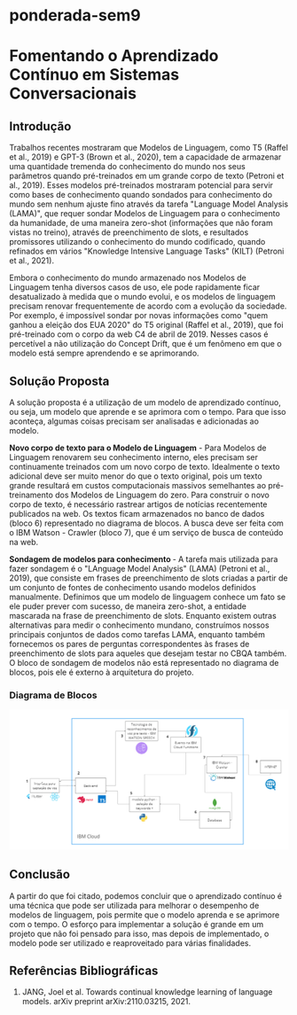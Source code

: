 # ponderada-sem9

# Fomentando o Aprendizado Contínuo em Sistemas Conversacionais

## Introdução

Trabalhos recentes mostraram que Modelos de Linguagem, como T5 (Raffel et al., 2019) e GPT-3 (Brown et al., 2020), tem a capacidade de armazenar uma quantidade tremenda do conhecimento do mundo nos seus parâmetros quando pré-treinados em um grande corpo de texto (Petroni et al., 2019). Esses modelos pré-treinados mostraram potencial para servir como bases de conhecimento quando sondados para conhecimento do mundo sem nenhum ajuste fino através da tarefa "Language Model Analysis (LAMA)", que requer sondar Modelos de Linguagem para o conhecimento da humanidade, de uma maneira zero-shot (informações que não foram vistas no treino), através de preenchimento de slots, e resultados promissores utilizando o conhecimento do mundo codificado, quando refinados em vários "Knowledge Intensive Language Tasks" (KILT) (Petroni et al., 2021). 

Embora o conhecimento do mundo armazenado nos Modelos de Linguagem tenha diversos casos de uso, ele pode rapidamente ficar desatualizado à medida que o mundo evolui, e os modelos de linguagem precisam renovar frequentemente de acordo com a evolução da sociedade. Por exemplo, é impossível sondar por novas informações como "quem ganhou a eleição dos EUA 2020" do T5 original (Raffel et al., 2019), que foi pré-treinado com o corpo da web C4 de abril de 2019. Nesses casos é percetível a não utilização do Concept Drift, que é um fenômeno em que o modelo está sempre aprendendo e se aprimorando. 

## Solução Proposta

A solução proposta é a utilização de um modelo de aprendizado contínuo, ou seja, um modelo que aprende e se aprimora com o tempo. Para que isso aconteça, algumas coisas precisam ser analisadas e adicionadas ao modelo.

<strong> Novo corpo de texto para o Modelo de Linguagem</strong> - Para Modelos de Linguagem renovarem seu conhecimento interno, eles precisam ser continuamente treinados com um novo corpo de texto. Idealmente o texto adicional deve ser muito menor do que o texto original, pois um texto grande resultará em custos computacionais massivos semelhantes ao pré-treinamento dos Modelos de Linguagem do zero. Para construir o novo corpo de texto, é necessário rastrear artigos de notícias recentemente publicados na web. Os textos ficam armazenados no banco de dados (bloco 6) representado no diagrama de blocos. A busca deve ser feita com o IBM Watson - Crawler (bloco 7), que é um serviço de busca de conteúdo na web. 

<strong> Sondagem de modelos para conhecimento </strong> - A tarefa mais utilizada para fazer sondagem é o "LAnguage Model Analysis" (LAMA) (Petroni et al., 2019), que consiste em frases de preenchimento de slots criadas a partir de um conjunto de fontes de conhecimento usando modelos definidos manualmente. Definimos que um modelo de linguagem conhece um fato se ele puder prever com sucesso, de maneira zero-shot, a entidade mascarada na frase de preenchimento de slots. Enquanto existem outras alternativas para medir o conhecimento mundano, construímos nossos principais conjuntos de dados como tarefas LAMA, enquanto também fornecemos os pares de perguntas correspondentes às frases de preenchimento de slots para aqueles que desejam testar no CBQA também. O bloco de sondagem de modelos não está representado no diagrama de blocos, pois ele é externo à arquitetura do projeto. 



### Diagrama de Blocos

![Diagrama de Blocos](./img/arquitetura.png)


## Conclusão

A partir do que foi citado, podemos concluir que o aprendizado contínuo é uma técnica que pode ser utilizada para melhorar o desempenho de modelos de linguagem, pois permite que o modelo aprenda e se aprimore com o tempo. O esforço para implementar a solução é grande em um projeto que não foi pensado para isso, mas depois de implementado, o modelo pode ser utilizado e reaproveitado para várias finalidades. 

## Referências Bibliográficas

1. JANG, Joel et al. Towards continual knowledge learning of language models. arXiv preprint arXiv:2110.03215, 2021.